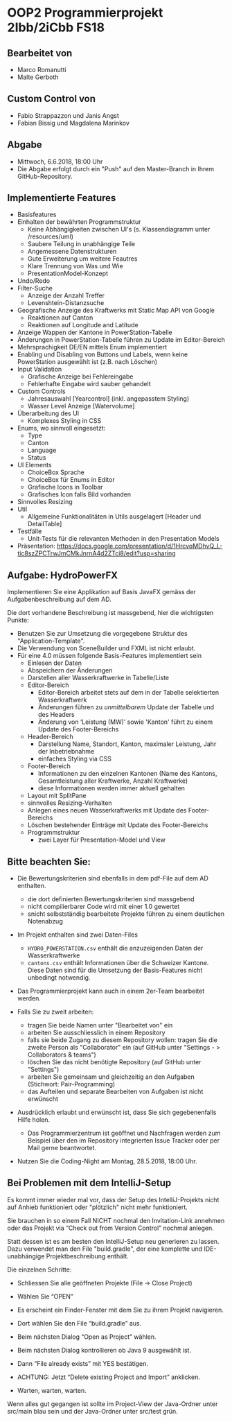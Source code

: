 # OOP2 Programmierprojekt 2Ibb/2iCbb FS18

## Bearbeitet von
- Marco Romanutti
- Malte Gerboth
## Custom Control von
- Fabio Strappazzon und Janis Angst
- Fabian Bissig und Magdalena Marinkov
## Abgabe
- Mittwoch, 6.6.2018, 18:00 Uhr
- Die Abgabe erfolgt durch ein "Push" auf den Master-Branch in Ihrem GitHub-Repository.

## Implementierte Features
- Basisfeatures
- Einhalten der bewährten Programmstruktur
	- Keine Abhängigkeiten zwischen UI's (s. Klassendiagramm unter /resources/uml)
    - Saubere Teilung in unabhängige Teile
	- Angemessene Datenstrukturen
	- Gute Erweiterung um weitere Feautres
	- Klare Trennung von Was und Wie
	- PresentationModel-Konzept
- Undo/Redo
- Filter-Suche
    - Anzeige der Anzahl Treffer
    - Levenshtein-Distanzsuche
- Geografische Anzeige des Kraftwerks mit Static Map API von Google
 	- Reaktionen auf Canton
 	- Reaktionen auf Longitude and Latitude
- Anzeige Wappen der Kantone in PowerStation-Tabelle
- Änderungen in PowerStation-Tabelle führen zu Update im Editor-Bereich
- Mehrsprachigkeit DE/EN mittels Enum implementiert
- Enabling und Disabling von Buttons und Labels, wenn keine PowerStation ausgewählt ist (z.B. nach Löschen)
- Input Validation
	- Grafische Anzeige bei Fehlereingabe
	- Fehlerhafte Eingabe wird sauber gehandelt
- Custom Controls
	- Jahresauswahl [Yearcontrol] (inkl. angepasstem Styling)
	- Wasser Level Anzeige [Watervolume]
- Überarbeitung des UI
	- Komplexes Styling in CSS
- Enums, wo sinnvoll eingesetzt:
	- Type
	- Canton
	- Language
	- Status
- UI Elements
	- ChoiceBox Sprache
	- ChoiceBox für Enums in Editor
	- Grafische Icons in Toolbar
	- Grafisches Icon falls Bild vorhanden
- Sinnvolles Resizing
- Util
	- Allgemeine Funktionalitäten in Utils ausgelagert [Header und DetailTable]
- Testfälle
	- Unit-Tests für die relevanten Methoden in den Presentation Models
- Präsentation: https://docs.google.com/presentation/d/1HrcvqMDhvQ_L-tic8szZPCTrwJmCMkJnrnA4d2ZTci8/edit?usp=sharing

## Aufgabe: HydroPowerFX

Implementieren Sie eine Applikation auf Basis JavaFX gemäss der Aufgabenbeschreibung auf dem AD. 

Die dort vorhandene Beschreibung ist massgebend, hier die wichtigsten Punkte:
 - Benutzen Sie zur Umsetzung die vorgegebene Struktur des "Application-Template".
 - Die Verwendung von SceneBuilder und FXML ist nicht erlaubt.
 - Für eine 4.0 müssen folgende Basis-Features implementiert sein
   - Einlesen der Daten
   - Abspeichern der Änderungen
   - Darstellen aller Wasserkraftwerke in Tabelle/Liste 
   - Editor-Bereich
     - Editor-Bereich arbeitet stets auf dem in der Tabelle selektierten Wasserkraftwerk
     - Änderungen führen zu *unmittelbarem* Update der Tabelle und des Headers
     - Änderung von ‘Leistung (MW)’ sowie 'Kanton' führt zu einem Update des Footer-Bereichs
   - Header-Bereich 
     - Darstellung Name, Standort, Kanton, maximaler Leistung, Jahr der Inbetriebnahme
     - einfaches Styling via CSS
   - Footer-Bereich
     - Informationen zu den einzelnen Kantonen (Name des Kantons, Gesamtleistung aller Kraftwerke, Anzahl Kraftwerke)
     - diese Informationen werden immer aktuell gehalten
   - Layout mit SplitPane
   - sinnvolles Resizing-Verhalten
   - Anlegen eines neuen Wasserkraftwerks mit Update des Footer-Bereichs
   - Löschen bestehender Einträge mit Update des Footer-Bereichs
   - Programmstruktur
     - zwei Layer für Presentation-Model und View 


## Bitte beachten Sie:
 - Die Bewertungskriterien sind ebenfalls in dem pdf-File auf dem AD enthalten.
   - die dort definierten Bewertungskriterien sind massgebend
   - nicht compilierbarer Code wird mit einer 1.0 gewertet
   - snicht selbstständig bearbeitete Projekte führen zu einem deutlichen Notenabzug
   
 - Im Projekt enthalten sind zwei Daten-Files
   - `HYDRO_POWERSTATION.csv` enthält die anzuzeigenden Daten der Wasserkraftwerke
   - `cantons.csv` enthält Informationen über die Schweizer Kantone. Diese Daten sind für die Umsetzung der Basis-Features nicht unbedingt notwendig.
 
 - Das Programmierprojekt kann auch in einem 2er-Team bearbeitet werden. 
 
 - Falls Sie zu zweit arbeiten:
   - tragen Sie beide Namen unter "Bearbeitet von" ein
   - arbeiten Sie ausschliesslich in einem Repository
   - falls sie beide Zugang zu diesem Repository wollen: tragen Sie die zweite Person als "Collaborator" ein (auf GitHub unter "Settings - > Collaborators & teams")
   - löschen Sie das nicht benötigte Repository (auf GitHub unter "Settings")
   - arbeiten Sie gemeinsam und gleichzeitig an den Aufgaben (Stichwort: Pair-Programming)
   - das Aufteilen und separate Bearbeiten von Aufgaben ist nicht erwünscht
 
 - Ausdrücklich erlaubt und erwünscht ist, dass Sie sich gegebenenfalls Hilfe holen.
   - Das Programmierzentrum ist geöffnet und Nachfragen werden zum Beispiel über den im Repository integrierten 
 Issue Tracker oder per Mail gerne beantwortet. 
 
 - Nutzen Sie die Coding-Night am Montag, 28.5.2018, 18:00 Uhr. 


## Bei Problemen mit dem IntelliJ-Setup
Es kommt immer wieder mal vor, dass der Setup des IntelliJ-Projekts nicht auf Anhieb funktioniert oder "plötzlich"
nicht mehr funktioniert.

Sie brauchen in so einem Fall NICHT nochmal den Invitation-Link annehmen oder das Projekt via “Check out from Version Control” nochmal anlegen.

Statt dessen ist es am besten den IntelliJ-Setup neu generieren zu lassen. Dazu verwendet man den File "build.gradle", der eine 
komplette und IDE-unabhängige Projektbeschreibung enthält.

Die einzelnen Schritte:

- Schliessen Sie alle geöffneten Projekte (File -> Close Project)

- Wählen Sie “OPEN” 

- Es erscheint ein Finder-Fenster mit dem Sie zu ihrem Projekt navigieren.

- Dort wählen Sie den File “build.gradle” aus.

- Beim nächsten Dialog “Open as Project” wählen.

- Beim nächsten Dialog kontrollieren ob Java 9 ausgewählt ist.

- Dann “File already exists” mit YES bestätigen.

- ACHTUNG: Jetzt “Delete existing Project and Import” anklicken.

- Warten, warten, warten.

Wenn alles gut gegangen ist sollte im Project-View der Java-Ordner unter src/main blau sein und der Java-Ordner unter src/test grün.
